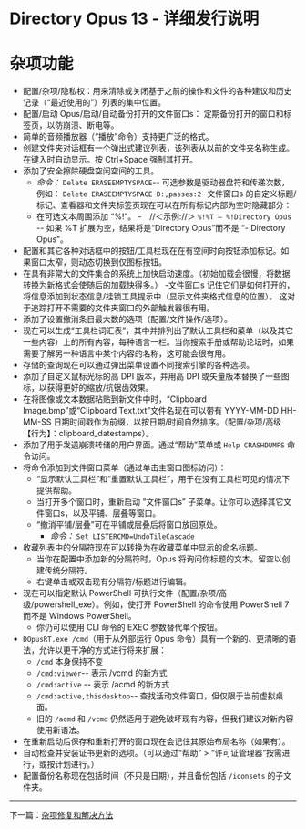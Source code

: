 # Directory Opus 13 - 详细发行说明

# 杂项功能

- 配置/杂项/隐私权：用来清除或关闭基于之前的操作和文件的各种建议和历史记录（“最近使用的”）列表的集中位置。
- 配置/启动 Opus/启动/自动备份打开的文件窗口s： 定期备份打开的窗口和标签页，以防崩溃、断电等。
- 简单的音频播放器（“播放”命令）支持更广泛的格式。
- 创建文件夹对话框有一个弹出式建议列表，该列表从以前的文件夹名称生成。在键入时自动显示。按 Ctrl+Space 强制其打开。
- 添加了安全擦除硬盘空闲空间的工具。
  - *命令：* `Delete ERASEEMPTYSPACE`-- 可选参数是驱动器盘符和传递次数，例如： `Delete ERASEEMPTYSPACE D:,passes:2`
-文件窗口s 的自定义标题/标记、查看器和文件夹标签页现在可以在所有标记内部为空时隐藏部分：
  - 在可选文本周围添加 “%!”。
  -　//＜示例://＞ `%!%T – %!Directory Opus` -- 如果 %T 扩展为空，结果将是“Directory Opus”而不是 “- Directory Opus”。
- 配置和其它各种对话框中的按钮/工具栏现在在有空间时向按钮添加标记。如果窗口太窄，则动态切换到仅图标按钮。
- 在具有非常大的文件集合的系统上加快启动速度。（初始加载会很慢，将数据转换为新格式会使随后的加载快得多。）
-文件窗口s 记住它们是如何打开的，将信息添加到状态信息/挂锁工具提示中（显示文件夹格式信息的位置）。 这对于追踪打开不需要的文件夹窗口的外部触发器很有用。
- 添加了设置撤消条目最大数的选项（配置/文件操作/选项）。
- 现在可以生成“工具栏词汇表”，其中并排列出了默认工具栏和菜单（以及其它一些内容）上的所有内容，每种语言一栏。当你搜索手册或帮助论坛时，如果需要了解另一种语言中某个内容的名称，这可能会很有用。
- 存储的查询现在可以通过弹出菜单设置不同搜索引擎的各种选项。
- 添加了自定义鼠标光标的高 DPI 版本，并用高 DPI 或矢量版本替换了一些图标，以获得更好的缩放/抗锯齿效果。
- 在将图像或文本数据粘贴到新文件中时，“Clipboard Image.bmp”或“Clipboard Text.txt”文件名现在可以带有 YYYY-MM-DD HH-MM-SS 日期时间戳作为前缀，以按日期/时间自然排序。（配置/杂项/高级【行为】：clipboard_datestamps）。
- 添加了用于发送崩溃转储的用户界面。通过“帮助”菜单或 `Help CRASHDUMPS` 命令访问。
- 将命令添加到文件窗口菜单（通过单击主窗口图标访问）：
  - “显示默认工具栏”和“重置默认工具栏”，用于在没有工具栏可见的情况下提供帮助。
  - 当打开多个窗口时，重新启动 “文件窗口s” 子菜单。让你可以选择其它文件窗口s，以及平铺、层叠等窗口。
  - “撤消平铺/层叠”可在平铺或层叠后将窗口放回原处。
    - *命令：* `Set LISTERCMD=UndoTileCascade`
- 收藏列表中的分隔符现在可以转换为在收藏菜单中显示的命名标题。
  - 当你在配置中添加新的分隔符时，Opus 将询问你标题的文本。留空以创建传统分隔符。
  - 右键单击或双击现有分隔符/标题进行编辑。
- 现在可以指定默认 PowerShell 可执行文件（配置/杂项/高级/powershell_exe）。例如，使打开 PowerShell 的命令使用 PowerShell 7 而不是 Windows PowerShell。
  - 你仍可以使用 CLI 命令的 EXEC 参数替代单个按钮。
- `DOpusRT.exe /cmd`（用于从外部运行 Opus 命令）具有一个新的、更清晰的语法，允许以更干净的方式进行将来扩展：
  - `/cmd` 本身保持不变
  - `/cmd:viewer`-- 表示 /vcmd 的新方式
  - `/cmd:active` -- 表示 /acmd 的新方式
  - `/cmd:active,thisdesktop`-- 查找活动文件窗口，但仅限于当前虚拟桌面。
  - 旧的 `/acmd` 和 `/vcmd` 仍然适用于避免破坏现有内容，但我们建议对新内容使用新语法。
- 在重新启动后保存和重新打开的窗口现在会记住其原始布局名称（如果有）。
- 自动检查并安装证书更新的选项。（可以通过“帮助” > “许可证管理器”按需进行，或按计划进行。）
- 配置备份名称现在包括时间（不只是日期），并且备份包括 `/iconsets` 的子文件夹。

------------------------------------------------------------------------

下一篇：[杂项修复和解决方法](/Manual/release_history/opus13_detailed/misc_fixes.zh.md)